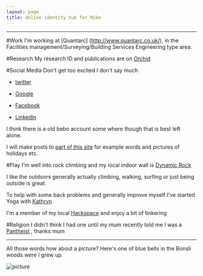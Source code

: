 ```yaml
---
layout: page
title: Online identity hub for Mike
---
```

-------

#Work
I'm working at [Quantarc] (http://www.quantarc.co.uk/), in the Facilities management/Surveying/Building Services Engineering type area.


#Research
My research ID and publications are on [Orchid](http://orcid.org/0000-0002-4417-7903)



#Social Media
Don't get too excited I don't say much

* [twitter](https://twitter.com/Mikeybarcly)

* [Google](https://plus.google.com/+MichaelBarclayongoogle/)

* [Facebook](https://www.facebook.com/michael.barclay.7121)

* [Linkedin](uk.linkedin.com/in/MichaelBarclayatlinkedin)

I think there is a old bebo account some where though that is best left alone.

I will make posts to [part of this site](/posts) for example words and pictures of holidays etc.

#Play
I'm well into rock climbing and my local indoor wall is [Dynamic Rock](http://www.dynamicrock.co.uk/)

I like the outdoors generally actually climbing, walking, surfing or just being outside is great.

To help with some back problems and generally improve myself I've started Yoga with [Kathryn](https://www.facebook.com/Yoga.with.Kathryn)


I'm a member of my local [Hackspace](http://swansea.hackspace.org.uk/) and enjoy a bit of tinkering

#Religion
I didn't think I had one until my mum recently told me I was a [Pantheist](https://en.wikipedia.org/wiki/Pantheism) , thanks mum

-----

All those words how about a picture? Here's one of blue bells in the Bonsli woods were I grew up.

![picture](https://www.dropbox.com/s/qai2l74sg5e2pzx/2011-04-23%2016.00.48.jpg?dl=0)

